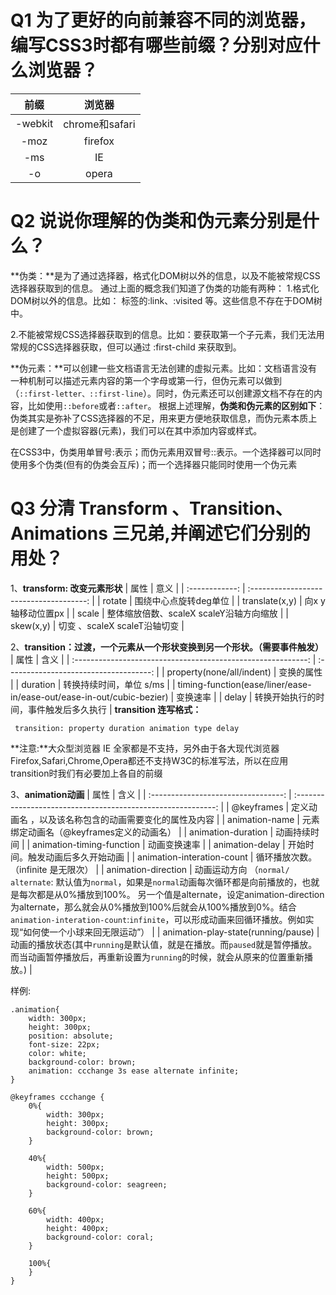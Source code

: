 # Q1 为了更好的向前兼容不同的浏览器，编写CSS3时都有哪些前缀？分别对应什么浏览器？

|  前缀   |     浏览器     |
| :-----: | :------------: |
| -webkit | chrome和safari |
|  -moz   |    firefox     |
|   -ms   |       IE       |
|   -o    |     opera      |

# Q2 说说你理解的伪类和伪元素分别是什么？
**伪类：**是为了通过选择器，格式化DOM树以外的信息，以及不能被常规CSS选择器获取到的信息。
通过上面的概念我们知道了伪类的功能有两种：
1.格式化DOM树以外的信息。比如： <a> 标签的:link、:visited 等。这些信息不存在于DOM树中。

2.不能被常规CSS选择器获取到的信息。比如：要获取第一个子元素，我们无法用常规的CSS选择器获取，但可以通过 :first-child 来获取到。

**伪元素：**可以创建一些文档语言无法创建的虚拟元素。比如：文档语言没有一种机制可以描述元素内容的第一个字母或第一行，但伪元素可以做到（`::first-letter、::first-line`）。同时，伪元素还可以创建源文档不存在的内容，比如使用`::before`或者`::after`。
根据上述理解，**伪类和伪元素的区别如下**：
伪类其实是弥补了CSS选择器的不足，用来更方便地获取信息，而伪元素本质上是创建了一个虚拟容器(元素)，我们可以在其中添加内容或样式。

在CSS3中，伪类用单冒号:表示；而伪元素用双冒号::表示。一个选择器可以同时使用多个伪类(但有的伪类会互斥)；而一个选择器只能同时使用一个伪元素

# Q3 分清 Transform 、Transition、 Animations 三兄弟,并阐述它们分别的用处？

1、**transform: 改变元素形状**
|      属性      |                  意义                   |
| :------------: | :-------------------------------------: |
|     rotate     |          围绕中心点旋转deg单位          |
| translate(x,y) |            向x y轴移动位置px            |
|     scale      | 整体缩放倍数、scaleX scaleY沿轴方向缩放 |
|   skew(x,y)    |      切变 、scaleX scaleT沿轴切变       |

2、**transition：过渡，一个元素从一个形状变换到另一个形状。（需要事件触发）**
|                             属性                             |                  含义                  |
| :----------------------------------------------------------: | :------------------------------------: |
|                  property(none/all/indent)                   |               变换的属性               |
|                           duration                           |        转换持续时间，单位 s/ms         |
| timing-function(ease/liner/ease-in/ease-out/ease-in-out/cubic-bezier) |                变换速率                |
|                            delay                             | 转换开始执行的时间，事件触发后多久执行 |
**transition 连写格式：**
```
 transition: property duration animation type delay 
```
**注意:**大众型浏览器 IE 全家都是不支持，另外由于各大现代浏览器Firefox,Safari,Chrome,Opera都还不支持W3C的标准写法，所以在应用transition时我们有必要加上各自的前缀

3、**animation动画**
|                属性                 |                             含义                             |
| :---------------------------------: | :----------------------------------------------------------: |
|             @keyframes              |    定义动画名 ，以及该名称包含的动画需要变化的属性及内容     |
|           animation-name            |           元素绑定动画名（@keyframes定义的动画名）           |
|         animation-duration          |                         动画持续时间                         |
|      animation-timing-function      |                         动画变换速率                         |
|           animation-delay           |               开始时间。触发动画后多久开始动画               |
|     animation-interation-count      |             循环播放次数。（infinite 是无限次）              |
|         animation-direction         | 动画运动方向 （`normal/ alternate`: 默认值为`normal`，如果是`normal`动画每次循环都是向前播放的，也就是每次都是从0%播放到100%。 另一个值是alternate，设定animation-direction为alternate，那么就会从0%播放到100%后就会从100%播放到0%。结合 `animation-interation-count`:`infinite`，可以形成动画来回循环播放。例如实现“如何使一个小球来回无限运动”） |
| animation-play-state(running/pause) | 动画的播放状态(其中`running`是默认值，就是在播放。而`paused`就是暂停播放。而当动画暂停播放后，再重新设置为`running`的时候，就会从原来的位置重新播放。) |

样例:
```
.animation{
    width: 300px;
    height: 300px;
    position: absolute;
    font-size: 22px;
    color: white;
    background-color: brown;
    animation: ccchange 3s ease alternate infinite;
}
 
@keyframes ccchange {
    0%{
        width: 300px;
        height: 300px;
        background-color: brown;
    }
 
    40%{
        width: 500px;
        height: 500px;
        background-color: seagreen;
    }
 
    60%{
        width: 400px;
        height: 400px;
        background-color: coral;
    }
 
    100%{
    }
}
```